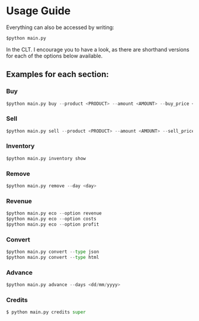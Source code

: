 # Usage Guide

Everything can also be accessed by writing:
```python
$python main.py 
```
In the CLT. I encourage you to have a look, as there are shorthand versions for each of the options below available.   


## Examples for each section:

### Buy
```python
$python main.py buy --product <PRODUCT> --amount <AMOUNT> --buy_price <PRICE> --expiration_date <dd/mm/yyyy>
```
### Sell
```python
$python main.py sell --product <PRODUCT> --amount <AMOUNT> --sell_price <PRICE> --sell_date <dd/mm/yyyy>
```
### Inventory
```python
$python main.py inventory show
```
### Remove
```python
$python main.py remove --day <day>
```
### Revenue
```python
$python main.py eco --option revenue
$python main.py eco --option costs
$python main.py eco --option profit
```
### Convert
```python
$python main.py convert --type json
$python main.py convert --type html
```
### Advance
```python
$python main.py advance --days <dd/mm/yyyy>
```
### Credits
```python
$ python main.py credits super
```
